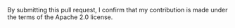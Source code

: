 

By submitting this pull request, I confirm that my contribution is made under the terms of the Apache 2.0 license.